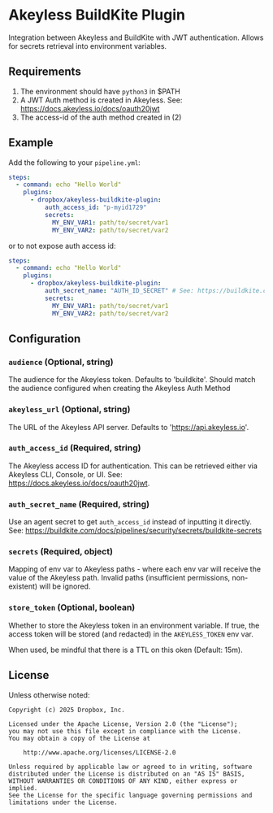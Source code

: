 # Akeyless BuildKite Plugin

Integration between Akeyless and BuildKite with JWT authentication. Allows for secrets retrieval into environment variables.

## Requirements

1. The environment should have `python3` in $PATH
2. A JWT Auth method is created in Akeyless. See: <https://docs.akeyless.io/docs/oauth20jwt>
3. The access-id of the auth method created in (2)

## Example

Add the following to your `pipeline.yml`:

```yml
steps:
  - command: echo "Hello World"
    plugins:
      - dropbox/akeyless-buildkite-plugin:
          auth_access_id: "p-myid1729"
          secrets:
            MY_ENV_VAR1: path/to/secret/var1
            MY_ENV_VAR2: path/to/secret/var2
```

or to not expose auth access id:
```yml
steps:
  - command: echo "Hello World"
    plugins:
      - dropbox/akeyless-buildkite-plugin:
          auth_secret_name: "AUTH_ID_SECRET" # See: https://buildkite.com/docs/pipelines/security/secrets/buildkite-secrets
          secrets:
            MY_ENV_VAR1: path/to/secret/var1
            MY_ENV_VAR2: path/to/secret/var2
```

## Configuration

### `audience` (Optional, string)

The audience for the Akeyless token. Defaults to 'buildkite'. Should match the audience configured when creating the Akeyless Auth Method

### `akeyless_url` (Optional, string)

The URL of the Akeyless API server. Defaults to '<https://api.akeyless.io>'.

### `auth_access_id` (Required, string)

The Akeyless access ID for authentication. This can be retrieved either via Akeyless CLI, Console, or UI. See: <https://docs.akeyless.io/docs/oauth20jwt>.

### `auth_secret_name` (Required, string)

Use an agent secret to get `auth_access_id` instead of inputting it directly. See: https://buildkite.com/docs/pipelines/security/secrets/buildkite-secrets

### `secrets` (Required, object)

Mapping of env var to Akeyless paths - where each env var will receive the value of the Akeyless path. Invalid paths (insufficient permissions, non-existent) will be ignored.

### `store_token` (Optional, boolean)

Whether to store the Akeyless token in an environment variable. If true, the access token will be stored (and redacted) in the `AKEYLESS_TOKEN` env var. 

When used, be mindful that there is a TTL on this oken (Default: 15m).

## License

Unless otherwise noted:

```
Copyright (c) 2025 Dropbox, Inc.

Licensed under the Apache License, Version 2.0 (the "License");
you may not use this file except in compliance with the License.
You may obtain a copy of the License at

    http://www.apache.org/licenses/LICENSE-2.0

Unless required by applicable law or agreed to in writing, software
distributed under the License is distributed on an "AS IS" BASIS,
WITHOUT WARRANTIES OR CONDITIONS OF ANY KIND, either express or implied.
See the License for the specific language governing permissions and
limitations under the License.
```

